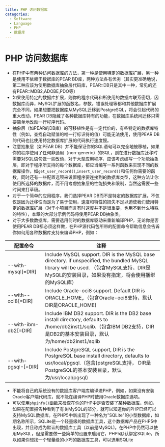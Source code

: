 ```yaml
---
title: PHP 访问数据库
categories:
  - Software
  - Language
  - PHP
  - 数据库
---
```

# PHP 访问数据库

- 在PHP中有两种访问数据库的方法，第一种是使用特定的数据库扩展，另一种是使用不依赖于数据库的PEAR BD库，两种方法各有优劣（其实更准确地说，第二种应该为使用数据库抽象层代码库，PEAR::DB只是其中一种，常见的还有PEAR::MDB2,ADOBE,PDO等）
- 如果使用特定的数据库扩展，则你的程序代码和所使用的数据库联系密切，因数据库而异，MySQL扩展的函数名，参数，错误处理等都和其他数据库扩展完全不同，如果想要把数据库从MySQL迁移到PostgreSQL，将会引起代码的重大改动，PEAR DB隐藏了各种数据库特有的功能，在数据库系统间迁移只需要简单地改动一行程序代码。
- 抽象层（如PEAR的DB库）的可移植性是有一定代价的，有些特定的数据库特性（例如，查找自动赋值的唯一行标识符的值）可能无法使用，使用PEAR DB的代码也比使用特定数据库扩展的代码执行速度慢。
- 注意抽象层（如PEAR DB）并不能保证你的SQL语句可以完全地被移植，如果你的程序使用了任何非通用（non-generic）的SQL，则在进行数据库迁移时需要对SQL语句做一些改动，对于大型应用程序，应该考虑编写一个功能抽象层，即对于程序所支持的每个数据库，都应当编写一系列函数来实现不同的数据库操作，如`get_user_record()`,`insert_user_record()`和任何你需要的函数，同时还有一些配置选项来设置程序要连接到的数据库类型，这种方法让你使用所选择的数据库，而不用考虑抽象层的性能损失和限制，当然这需要一些时间来打草稿。
- 对于一个简单的应用程序，我们选择PEAR DB而不是特定的数据库扩展，不仅仅是因为迁移性而是为了易于使用，速度和特性的损失不足以迫使我们使用特定的数据库扩展（对于小项目而言有时速度并不是很重要，也用不到什么特殊的特性），本章的大部分示例代码将使用PEAR DB抽象类。
- 对于大多数数据库，需要选用何时的数据库驱动来重新编译PHP，无论你是否使用PEAR DB都必须这样做，在PHP源代码包所带的配置命令帮助信息会告诉你如何用各种数据库支持来编译PHP，例如：

| 配置命令             | 注释                                                         |
| -------------------- | ------------------------------------------------------------ |
| --with-mysql[=DIR]   | Include MySQL support. DIR is the MySQL base directory. if unspecified, the bundled MySQL library will be used. （包含MySQL支持，DIR是MySQL的安装目录，如果没有指定，将会使用捆绑的MySQL库） |
| --with--oci8[=DIR]   | Include Oracle-oci8 support. Default DIR is ORACLE_HOME,.（包含Oracle-oci8支持，默认DIR是ORACLE_HOME) |
| --with-ibm-db2[=DIR] | Include IBM DB2 support. DIR is the DB2 base install directory, defaults to /home/db2inst1/sqlib.（包含IBM DB2支持，DIR是DB2的基本安装目录，默认为/home/db2inst1/sqlib |
| --with-pgsql-[=DIR]  | Include PostgreSQL support, DIR is the PostgreSQL base install directory, defaults to usr/local/pgsql.（包含{pstgreSQL支持， DIR是PostgreSQL的基本安装目录，默认为/usr/local/pgsql) |

- 不能将自己的系统没有的数据库客户端库编译进PHP，例如，如果没有安装Oracle客户端代码库，就不能在编译PHP时使用Oracle数据库选项。
- 可以使用`phpinfo()`函数来检查在你的PHP中是否安装了某种数据库，例如，如果在配置报告种看到了有关MySQL的部分，就可以知道你的PHP已经可以支持MySQL数据库，在PHP5中新出现了一种名为"SQLite"的小型数据库，如期名称所示，SQLite是一个轻量级的数据库工具，这个数据库产品在PHP5中出现，并且称成为默认的数据库工具（以前是MySQL)，在PHP中仍然可以使用MySQL，但是需要做一些简单的设置来启用它，PHP5默认绑定SQLite，所以如果你想找一个轻量级的小巧的数据库工具，可以选用SQLite